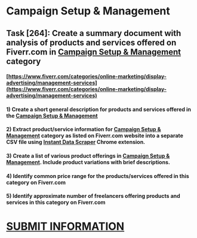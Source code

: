 # Campaign Setup & Management
## Task [264]: Create a summary document with analysis of products and services offered on Fiverr.com in [Campaign Setup & Management](https://www.fiverr.com/categories/online-marketing/display-advertising/management-services) category
#### [https://www.fiverr.com/categories/online-marketing/display-advertising/management-services](https://www.fiverr.com/categories/online-marketing/display-advertising/management-services)
#### 1) Create a short general description for products and services offered in the [Campaign Setup & Management](https://www.fiverr.com/categories/online-marketing/display-advertising/management-services)
#### 2) Extract product/service information for [Campaign Setup & Management](https://www.fiverr.com/categories/online-marketing/display-advertising/management-services) category as listed on Fiverr.com website into a separate CSV file using [Instant Data Scraper](https://chrome.google.com/webstore/detail/instant-data-scraper/ofaokhiedipichpaobibbnahnkdoiiah) Chrome extension.
#### 3) Create a list of various product offerings in [Campaign Setup & Management](https://www.fiverr.com/categories/online-marketing/display-advertising/management-services). Include product variations with brief descriptions.
#### 4) Identify common price range for the products/services offered in this category on Fiverr.com
#### 5) Identify approximate number of freelancers offering products and services in this category on Fiverr.com

# [SUBMIT INFORMATION](https://forms.office.com/r/8AEKjkLxKG)
